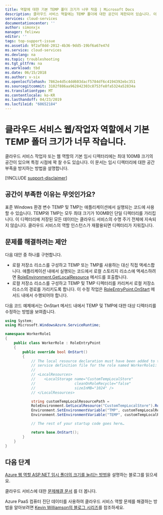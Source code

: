 ```yaml
---
title: 역할에 대한 기본 TEMP 폴더 크기가 너무 작음 | Microsoft Docs
description: 클라우드 서비스 역할에는 TEMP 폴더에 대한 공간이 제한되어 있습니다. 이 문서에서는 공간 부족을 방지하는 방법을 몇 가지 제안합니다.
services: cloud-services
documentationcenter: ''
author: simonxjx
manager: felixwu
editor: ''
tags: top-support-issue
ms.assetid: 9f2af8dd-2012-4b36-9dd5-19bf6a67e47d
ms.service: cloud-services
ms.devlang: na
ms.topic: troubleshooting
ms.tgt_pltfrm: na
ms.workload: tbd
ms.date: 06/15/2018
ms.author: v-six
ms.openlocfilehash: 7862e4d5c4dd603dacf5784df6c4194392ebc351
ms.sourcegitcommit: 3102f886aa962842303c8753fe8fa5324a52834a
ms.translationtype: MT
ms.contentlocale: ko-KR
ms.lasthandoff: 04/23/2019
ms.locfileid: "60652184"
---
```

# <a name="default-temp-folder-size-is-too-small-on-a-cloud-service-webworker-role"></a>클라우드 서비스 웹/작업자 역할에서 기본 TEMP 폴더 크기가 너무 작습니다.
클라우드 서비스 작업자 또는 웹 역할의 기본 임시 디렉터리에는 최대 100MB 크기의 공간이 있으며 특정 시점에 꽉 찰 수도 있습니다. 이 문서는 임시 디렉터리에 대한 공간 부족을 방지하는 방법을 설명합니다.

[!INCLUDE [support-disclaimer](../../includes/support-disclaimer.md)]

## <a name="why-do-i-run-out-of-space"></a>공간이 부족한 이유는 무엇인가요?
표준 Windows 환경 변수 TEMP 및 TMP는 애플리케이션에서 실행되는 코드에 사용할 수 있습니다. TEMP와 TMP는 모두 최대 크기가 100MB인 단일 디렉터리를 가리킵니다. 이 디렉터리에 저장된 모든 데이터는 클라우드 서비스의 수명 주기 전체에 지속되지 않습니다. 클라우드 서비스의 역할 인스턴스가 재활용되면 디렉터리가 지워집니다.

## <a name="suggestion-to-fix-the-problem"></a>문제를 해결하려는 제안
다음 대안 중 하나를 구현합니다.

* 로컬 저장소 리소스를 구성하고 TEMP 또는 TMP를 사용하는 대신 직접 액세스합니다. 애플리케이션 내에서 실행되는 코드에서 로컬 스토리지 리소스에 액세스하려면 [RoleEnvironment.GetLocalResource](/previous-versions/azure/reference/ee772845(v=azure.100)) 메서드를 호출합니다.
* 로컬 저장소 리소스를 구성하고 TEMP 및 TMP 디렉터리를 카리켜서 로컬 저장소 리소스의 경로를 가리키도록 합니다. 이 수정 작업은 [RoleEntryPoint.OnStart](/previous-versions/azure/reference/ee772851(v=azure.100)) 메서드 내에서 수행되어야 합니다.

다음 코드 예제에서는 OnStart 메서드 내에서 TEMP 및 TMP에 대한 대상 디렉터리를 수정하는 방법을 보여줍니다.

```csharp
using System;
using Microsoft.WindowsAzure.ServiceRuntime;

namespace WorkerRole1
{
    public class WorkerRole : RoleEntryPoint
    {
        public override bool OnStart()
        {
            // The local resource declaration must have been added to the
            // service definition file for the role named WorkerRole1:
            //
            // <LocalResources>
            //    <LocalStorage name="CustomTempLocalStore"
            //                  cleanOnRoleRecycle="false"
            //                  sizeInMB="1024" />
            // </LocalResources>

            string customTempLocalResourcePath =
            RoleEnvironment.GetLocalResource("CustomTempLocalStore").RootPath;
            Environment.SetEnvironmentVariable("TMP", customTempLocalResourcePath);
            Environment.SetEnvironmentVariable("TEMP", customTempLocalResourcePath);

            // The rest of your startup code goes here…

            return base.OnStart();
        }
    }
}
```

## <a name="next-steps"></a>다음 단계
[Azure 웹 역할 ASP.NET 임시 폴더의 크기를 늘리는 방법](https://blogs.msdn.com/b/kwill/archive/2011/07/18/how-to-increase-the-size-of-the-windows-azure-web-role-asp-net-temporary-folder.aspx)을 설명하는 블로그를 읽으세요.

클라우드 서비스에 대한 [문제해결 문서](https://github.com/MicrosoftDocs/azure-docs/blob/master/articles/vs-azure-tools-debugging-cloud-services-overview.md) 를 더 봅니다.

Azure PaaS 컴퓨터 진단 데이터를 사용하여 클라우드 서비스 역할 문제를 해결하는 방법을 알아보려면 [Kevin Williamson의 블로그 시리즈](https://blogs.msdn.com/b/kwill/archive/2013/08/09/windows-azure-paas-compute-diagnostics-data.aspx)를 참조하세요.
